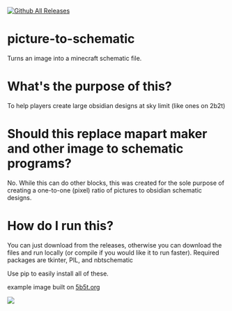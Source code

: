 [![Github All Releases](https://img.shields.io/github/downloads/Justgamer101/picture-to-schematic/total.svg)]()
# picture-to-schematic
Turns an image into a minecraft schematic file.

# What's the purpose of this?
To help players create large obsidian designs at sky limit (like ones on 2b2t)

# Should this replace mapart maker and other image to schematic programs?
No. While this can do other blocks, this was created for the sole purpose of creating a one-to-one (pixel) ratio of pictures to obsidian schematic designs.

# How do I run this?
You can just download from the releases, otherwise you can download the files and run locally (or compile if you would like it to run faster). Required packages are tkinter, PIL, and nbtschematic

Use pip to easily install all of these.

example image built on <a href="https://5b5t.org">5b5t.org</a>

<img src="https://preview.redd.it/yqnm884a3m081.png?width=1920&format=png&auto=webp&s=996d7e2ae6423006d98922c4ca9360fe3dc9a72e">
